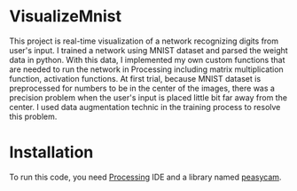 # VisualizeMnist
This project is real-time visualization of a network recognizing digits from user's input.
I trained a network using MNIST dataset and parsed the weight data in python. With this data, I implemented my own custom functions that are needed to run the network in Processing including matrix multiplication function, activation functions. At first trial, because MNIST dataset is preprocessed for numbers to be in the center of the images, there was a precision problem when the user's input is placed little bit far away from the center. I used data augmentation technic in the training process to resolve this problem. 

# Installation
To run this code, you need [Processing](https://www.processing.org/download/) IDE and a library named [peasycam](http://mrfeinberg.com/peasycam/).
